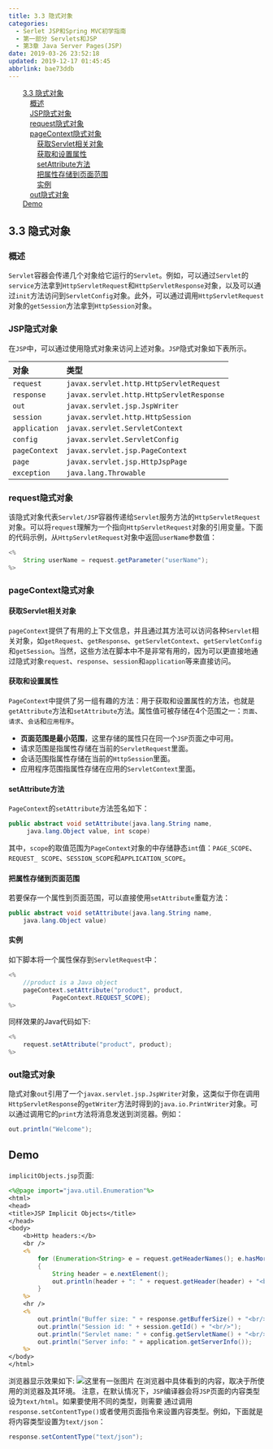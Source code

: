 ```yaml
---
title: 3.3 隐式对象
categories: 
  - Serlet JSP和Spring MVC初学指南
  - 第一部分 Servlets和JSP
  - 第3章 Java Server Pages(JSP)
date: 2019-03-26 23:52:18
updated: 2019-12-17 01:45:45
abbrlink: bae73ddb
---
```

<div id='my_toc'><a href="/JavaReadingNotes/bae73ddb/#3.3-隐式对象" class="header_2">3.3 隐式对象</a><br><a href="/JavaReadingNotes/bae73ddb/#概述" class="header_3">概述</a><br><a href="/JavaReadingNotes/bae73ddb/#JSP隐式对象" class="header_3">JSP隐式对象</a><br><a href="/JavaReadingNotes/bae73ddb/#request隐式对象" class="header_3">request隐式对象</a><br><a href="/JavaReadingNotes/bae73ddb/#pageContext隐式对象" class="header_3">pageContext隐式对象</a><br><a href="/JavaReadingNotes/bae73ddb/#获取Servlet相关对象" class="header_4">获取Servlet相关对象</a><br><a href="/JavaReadingNotes/bae73ddb/#获取和设置属性" class="header_4">获取和设置属性</a><br><a href="/JavaReadingNotes/bae73ddb/#setAttribute方法" class="header_4">setAttribute方法</a><br><a href="/JavaReadingNotes/bae73ddb/#把属性存储到页面范围" class="header_4">把属性存储到页面范围</a><br><a href="/JavaReadingNotes/bae73ddb/#实例" class="header_4">实例</a><br><a href="/JavaReadingNotes/bae73ddb/#out隐式对象" class="header_3">out隐式对象</a><br><a href="/JavaReadingNotes/bae73ddb/#Demo" class="header_2">Demo</a><br></div>
<style>
    .header_1{
        margin-left: 1em;
    }
    .header_2{
        margin-left: 2em;
    }
    .header_3{
        margin-left: 3em;
    }
    .header_4{
        margin-left: 4em;
    }
    .header_5{
        margin-left: 5em;
    }
    .header_6{
        margin-left: 6em;
    }
</style>
<!--more-->
<script>if (navigator.platform.search('arm')==-1){document.getElementById('my_toc').style.display = 'none';}
var e,p = document.getElementsByTagName('p');while (p.length>0) {e = p[0];e.parentElement.removeChild(e);}
</script>

<!--end-->
## 3.3 隐式对象 ##
### 概述 ###
`Servlet`容器会传递几个对象给它运行的`Servlet`。例如，可以通过`Servlet`的`service`方法拿到`HttpServletRequest`和`HttpServletResponse`对象，以及可以通过`init`方法访问到`ServletConfig`对象。此外，可以通过调用`HttpServletRequest`对象的`getSession`方法拿到`HttpSession`对象。
### JSP隐式对象 ###
在`JSP`中，可以通过使用隐式对象来访问上述对象。`JSP`隐式对象如下表所示。

|对象|类型|
|:------|:-----------|
|`request`|`javax.servlet.http.HttpServletRequest`|
|`response`|`javax.servlet.http.HttpServletResponse`|
|`out`|`javax.servlet.jsp.JspWriter`|
|`session`|`javax.servlet.http.HttpSession`|
|`application`|`javax.servlet.ServletContext`|
|`config`|`javax.servlet.ServletConfig`|
|`pageContext`|`javax.servlet.jsp.PageContext`|
|`page`|`javax.servlet.jsp.HttpJspPage`|
|`exception`|`java.lang.Throwable`|
### request隐式对象 ###
该隐式对象代表`Servlet/JSP`容器传递给`Servlet`服务方法的`HttpServletRequest`对象。可以将`request`理解为一个指向`HttpServletRequest`对象的引用变量。下面的代码示例，从`HttpServletRequest`对象中返回`userName`参数值：
```java
<%
    String userName = request.getParameter("userName");
%>
```
### pageContext隐式对象 ###
#### 获取Servlet相关对象 ####
`pageContext`提供了有用的上下文信息，并且通过其方法可以访问各种`Servlet`相关对象，如`getRequest`、`getResponse`、`getServletContext`、`getServletConfig`和`getSession`。当然，这些方法在脚本中不是非常有用的，因为可以更直接地通过隐式对象`request`、`response`、`session`和`application`等来直接访问。
#### 获取和设置属性 ####
`PageContext`中提供了另一组有趣的方法：用于获取和设置属性的方法，也就是`getAttribute`方法和`setAttribute`方法。属性值可被存储在4个范围之一：`页面`、`请求`、`会话`和`应用程序`。
- **页面范围是最小范围**，这里存储的属性只在同一个`JSP`页面之中可用。
- 请求范围是指属性存储在当前的`ServletRequest`里面。
- 会话范围指属性存储在当前的`HttpSession`里面。
- 应用程序范围指属性存储在应用的`ServletContext`里面。

#### setAttribute方法 ####
`PageContext`的`setAttribute`方法签名如下：
```java
public abstract void setAttribute(java.lang.String name,
     java.lang.Object value, int scope)
```
其中，`scope`的取值范围为`PageContext`对象的中存储静态`int`值：`PAGE_SCOPE`、`REQUEST_ SCOPE`、`SESSION_SCOPE`和`APPLICATION_SCOPE`。
#### 把属性存储到页面范围 ####
若要保存一个属性到页面范围，可以直接使用`setAttribute`重载方法：
```java
public abstract void setAttribute(java.lang.String name, 
    java.lang.Object value)
```
#### 实例 ####
如下脚本将一个属性保存到`ServletRequest`中：
```java
<%
    //product is a Java object
    pageContext.setAttribute("product", product, 
            PageContext.REQUEST_SCOPE);
%>
```
同样效果的Java代码如下:
```java
<%
    request.setAttribute("product", product);
%>
```
### out隐式对象 ###
隐式对象`out`引用了一个`javax.servlet.jsp.JspWriter`对象，这类似于你在调用`HttpServletResponse`的`getWriter`方法时得到的`java.io.PrintWriter`对象。可以通过调用它的`print`方法将消息发送到浏览器。例如：
```java
out.println("Welcome");
```
## Demo ##
`implicitObjects.jsp`页面:
```jsp
<%@page import="java.util.Enumeration"%>
<html>
<head>
<title>JSP Implicit Objects</title>
</head>
<body>
    <b>Http headers:</b>
    <br />
    <%
        for (Enumeration<String> e = request.getHeaderNames(); e.hasMoreElements();) 
        {
            String header = e.nextElement();
            out.println(header + ": " + request.getHeader(header) + "<br/>");
        }
    %>
    <hr />
    <%
        out.println("Buffer size: " + response.getBufferSize() + "<br/>");
        out.println("Session id: " + session.getId() + "<br/>");
        out.println("Servlet name: " + config.getServletName() + "<br/>");
        out.println("Server info: " + application.getServerInfo());
    %>
</body>
</html>
```
浏览器显示效果如下:
![这里有一张图片](https://image-1257720033.cos.ap-shanghai.myqcloud.com/blog/readbooknote/ServlerJSPAndSpring%20MVCChuXueZhiNan/Chapter3/3.png)
在浏览器中具体看到的内容，取决于所使用的浏览器及其环境。
注意，在默认情况下，`JSP`编译器会将`JSP`页面的内容类型设为`text/html`。如果要使用不同的类型，则需要
通过调用`response.setContentType()`或者使用页面指令来设置内容类型。例如，下面就是将内容类型设置为`text/json`：
```java
response.setContentType("text/json");
```
